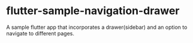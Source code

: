 # flutter-sample-navigation-drawer
A sample flutter app that incorporates a drawer(sidebar) and an option to navigate to different pages.
